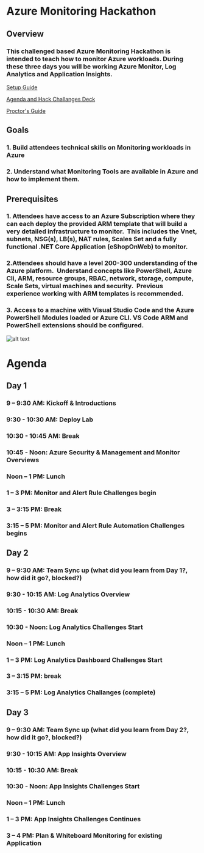 # Azure Monitoring Hackathon

## Overview

### This challenged based Azure Monitoring Hackathon is intended to teach how to monitor Azure workloads. During these three days you will be working Azure Monitor, Log Analytics and Application Insights.

[Setup Guide](https://github.com/rkuehfus/AzureMonitoringHackathon/raw/master/Student/Guides/Azure%20Monitoring%20Hackathon%20Deployment%20Guide.docx)

[Agenda and Hack Challanges Deck](https://github.com/rkuehfus/AzureMonitoringHackathon/blob/master/Student/Guides/Azure%20Monitoring%20Hackathon.pptx?raw=true)

[Proctor's Guide](https://github.com/rkuehfus/AzureMonitoringHackathon/blob/master/Host/Guides/Azure%20Monitoring%20Hackathon%20Proctor%20Guide.docx?raw=true)

## Goals

### 1. Build attendees technical skills on Monitoring workloads in Azure

### 2. Understand what Monitoring Tools are available in Azure and how to implement them.  

## Prerequisites

### 1. Attendees have access to an Azure Subscription where they can each deploy the provided ARM template that will build a very detailed infrastructure to monitor.  This includes the Vnet, subnets, NSG(s), LB(s), NAT rules, Scales Set and a fully functional .NET Core Application (eShopOnWeb) to monitor.

### 2.Attendees should have a level 200-300 understanding of the Azure platform.  Understand concepts like PowerShell, Azure Cli, ARM, resource groups, RBAC, network, storage, compute, Scale Sets, virtual machines and security.  Previous experience working with ARM templates is recommended.

### 3. Access to a machine with Visual Studio Code and the Azure PowerShell Modules loaded or Azure CLI.  VS Code ARM and PowerShell extensions should be configured.

![alt text](https://raw.githubusercontent.com/rkuehfus/AzureMonitoringHackathon/master/monitoringhackdiagram.png)

# Agenda

## Day 1

### 9 – 9:30 AM: Kickoff & Introductions

### 9:30  - 10:30 AM: Deploy Lab

### 10:30 - 10:45 AM: Break

### 10:45  - Noon: Azure Security & Management and Monitor Overviews

### Noon – 1 PM: Lunch

### 1 – 3 PM: Monitor and Alert Rule Challenges begin

### 3 – 3:15 PM: Break

### 3:15 – 5 PM: Monitor and Alert Rule Automation Challenges begins

## Day 2

### 9 – 9:30 AM: Team Sync up (what did you learn from Day 1?, how did it go?, blocked?)

### 9:30  - 10:15 AM: Log Analytics Overview

### 10:15 - 10:30 AM: Break

### 10:30 - Noon: Log Analytics Challenges Start

### Noon – 1 PM: Lunch

### 1  – 3 PM: Log Analytics Dashboard Challenges Start

### 3 – 3:15 PM: break

### 3:15 – 5 PM: Log Analytics Challanges (complete)

## Day 3

### 9 – 9:30 AM: Team Sync up (what did you learn from Day 2?, how did it go?, blocked?)

### 9:30  - 10:15 AM: App Insights Overview

### 10:15 - 10:30 AM: Break

### 10:30 - Noon: App Insights Challenges Start

### Noon – 1 PM: Lunch

### 1  – 3 PM: App Insights Challenges Continues 

### 3 – 4 PM: Plan & Whiteboard Monitoring for existing Application 


